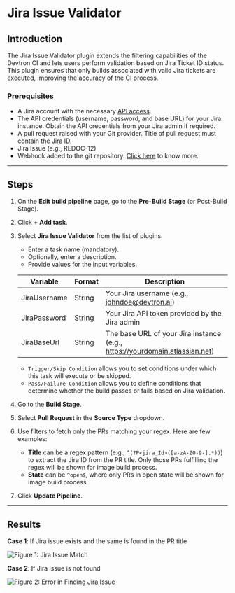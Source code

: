 # Jira Issue Validator

## Introduction
The Jira Issue Validator plugin extends the filtering capabilities of the Devtron CI and lets users perform validation based on Jira Ticket ID status. This plugin ensures that only builds associated with valid Jira tickets are executed, improving the accuracy of the CI process.

### Prerequisites

- A Jira account with the necessary [API access](https://support.atlassian.com/atlassian-account/docs/manage-api-tokens-for-your-atlassian-account/#Create-an-API-token).
- The API credentials (username, password, and base URL) for your Jira instance. Obtain the API credentials from your Jira admin if required.
- A pull request raised with your Git provider. Title of pull request must contain the Jira ID.
- Jira Issue (e.g., REDOC-12)
- Webhook added to the git repository. [Click here](../creating-application/workflow/ci-pipeline.md#configuring-webhook) to know more.

---

## Steps

1. On the **Edit build pipeline** page, go to the **Pre-Build Stage** (or Post-Build Stage).
2. Click **+ Add task**.
3. Select **Jira Issue Validator** from the list of plugins.
    * Enter a task name (mandatory).
    * Optionally, enter a description.
    * Provide values for the input variables.

    | Variable       | Format | Description                                               |
    | -------------- | ------ | --------------------------------------------------------- |
    | JiraUsername   | String | Your Jira username  (e.g., johndoe@devtron.ai)            |
    | JiraPassword   | String | Your Jira API token provided by the Jira admin            |
    | JiraBaseUrl    | String | The base URL of your Jira instance (e.g., https://yourdomain.atlassian.net) |

    * `Trigger/Skip Condition` allows you to set conditions under which this task will execute or be skipped.
    * `Pass/Failure Condition` allows you to define conditions that determine whether the build passes or fails based on Jira validation.

4. Go to the **Build Stage**.

5. Select **Pull Request** in the **Source Type** dropdown.

6. Use filters to fetch only the PRs matching your regex. Here are few examples:
    * **Title** can be a regex pattern (e.g., `^(?P<jira_Id>([a-zA-Z0-9-].*))`) to extract the Jira ID from the PR title. Only those PRs fulfilling the regex will be shown for image build process. 
    * **State** can be `^open$`, where only PRs in open state will be shown for image build process.

7. Click **Update Pipeline**.

--- 

## Results

**Case 1**: If Jira issue exists and the same is found in the PR title

![Figure 1: Jira Issue Match](https://devtron-public-asset.s3.us-east-2.amazonaws.com/images/plugins/jira/jira-issue-validator.jpg)

**Case 2**: If Jira issue is not found

![Figure 2: Error in Finding Jira Issue](https://devtron-public-asset.s3.us-east-2.amazonaws.com/images/plugins/jira/issue-validation-failed.jpg)
